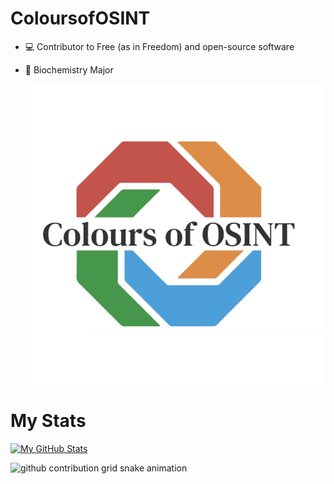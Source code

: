 # ColoursofOSINT
- 💻 Contributor to Free (as in Freedom) and open-source software
- 🏫 Biochemistry Major

  [![coloursofosint.com](https://raw.githubusercontent.com/ColoursofOSINT/ColoursofOSINT/main/assests/white-Colours%20of%20OSINT.jpg)](coloursofosint.com)

# My Stats

[![My GitHub Stats](https://github-readme-stats.vercel.app/api/?username=ColoursofOSINT&count_private=true&theme=tokyonight&showicons=true)]() 


<picture>
  <source media="(prefers-color-scheme: dark)" srcset="https://raw.githubusercontent.com/coloursofosint/coloursofosint/snake/github-contribution-grid-snake-dark.svg">
  <source media="(prefers-color-scheme: light)" srcset="https://raw.githubusercontent.com/coloursofosint/coloursofosint/snake/github-contribution-grid-snake.svg">
  <img alt="github contribution grid snake animation" src="https://raw.githubusercontent.com/coloursofosint/coloursofosint/snake/github-contribution-grid-snake.svg">
</picture>
